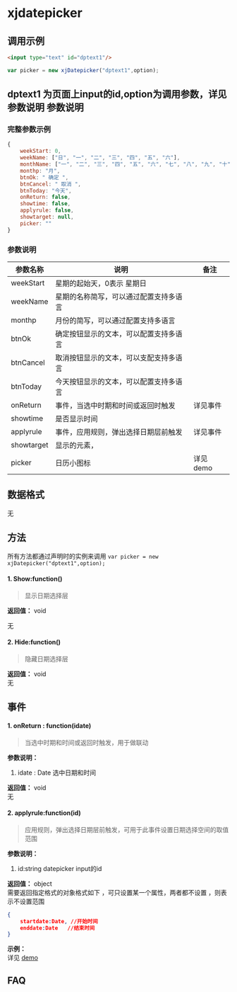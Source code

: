 xjdatepicker
====
调用示例
---
```html
<input type="text" id="dptext1"/>
```

```javascript
var picker = new xjDatepicker("dptext1",option);
```

dptext1 为页面上input的id,option为调用参数，详见参数说明
参数说明
---
### 完整参数示例
```javascript
{
	weekStart: 0,
	weekName: ["日", "一", "二", "三", "四", "五", "六"],
	monthName: ["一", "二", "三", "四", "五", "六", "七", "八", "九", "十", "十一", "十二"], 
	monthp: "月",   
	btnOk: " 确定 ",
	btnCancel: " 取消 ",
	btnToday: "今天", 
	onReturn: false,
	showtime: false,
	applyrule: false,
	showtarget: null, 
	picker: ""
}
```
### 参数说明
<table class="table">
<thead><tr><th>参数名称</th><th>说明</th><th>备注</th></tr></thead>
<tbody>
<tr><td>weekStart</td><td>星期的起始天，0表示 星期日</td><td></td></tr>
<tr><td>weekName</td><td>星期的名称简写，可以通过配置支持多语言</td><td></td></tr>
<tr><td>monthp</td><td>月份的简写，可以通过配置支持多语言</td><td></td></tr>
<tr><td>btnOk</td><td>确定按钮显示的文本，可以配置支持多语言</td><td></td></tr>
<tr><td>btnCancel</td><td>取消按钮显示的文本，可以支配支持多语言</td><td></td></tr>
<tr><td>btnToday</td><td>今天按钮显示的文本，可以配置支持多语言</td><td></td></tr>
<tr><td>onReturn</td><td>事件，当选中时期和时间或返回时触发</td><td>详见事件</td></tr>
<tr><td>showtime</td><td>是否显示时间</td><td></td></tr>
<tr><td>applyrule</td><td>事件，应用规则，弹出选择日期层前触发</td><td>详见事件</td></tr>
<tr><td>showtarget</td><td>显示的元素，</td><td></td></tr>
<tr><td>picker</td><td>日历小图标</td><td>详见demo</td></tr>
</tbody>
</table>

数据格式
---
无

方法
---
所有方法都通过声明时的实例来调用 `var picker = new xjDatepicker("dptext1",option);`

#### 1. Show:function()
> 显示日期选择层

**返回值：**  void  

无

#### 2. Hide:function()
> 隐藏日期选择层


**返回值：**   void  
无


事件
---
#### 1. onReturn : function(idate)
> 当选中时期和时间或返回时触发，用于做联动

**参数说明：**  

1. idate : Date
选中日期和时间

**返回值：** void    
无

#### 2. applyrule:function(id)
> 应用规则，弹出选择日期层前触发，可用于此事件设置日期选择空间的取值范围

**参数说明：** 

1. id:string  datepicker input的id

**返回值：** object    
需要返回指定格式的对象格式如下 ，可只设置某一个属性，两者都不设置 ，则表示不设置范围
```json
{
	startdate:Date, //开始时间
	enddate:Date   //结束时间
}
```
**示例：**  
详见 [demo][1]

FAQ
---


  [1]: /sample/xjdatepicker